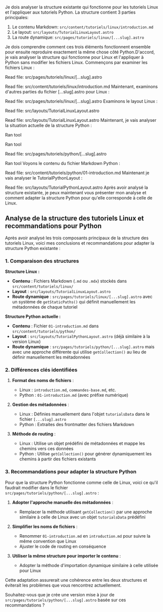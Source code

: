 <think>Je dois analyser la structure existante qui fonctionne pour les tutoriels Linux et l'appliquer aux tutoriels Python. La structure contient 3 parties principales:

1. Le contenu Markdown: `src/content/tutoriels/linux/introduction.md`
2. Le layout: `src/layouts/TutorialLinuxLayout.astro`
3. La route dynamique: `src/pages/tutoriels/linux/[...slug].astro`

Je dois comprendre comment ces trois éléments fonctionnent ensemble pour ensuite reproduire exactement la même chose côté Python.</think>D'accord, je vais analyser la structure qui fonctionne pour Linux et l'appliquer à Python sans modifier les fichiers Linux. Commençons par examiner les fichiers Linux :

Read file: src/pages/tutoriels/linux/[...slug].astro

Read file: src/content/tutoriels/linux/introduction.md
Maintenant, examinons d'autres parties du fichier [...slug].astro pour Linux :

Read file: src/pages/tutoriels/linux/[...slug].astro
Examinons le layout Linux :

Read file: src/layouts/TutorialLinuxLayout.astro

Read file: src/layouts/TutorialLinuxLayout.astro
Maintenant, je vais analyser la situation actuelle de la structure Python :

Ran tool

Ran tool

Read file: src/pages/tutoriels/python/[...slug].astro

Ran tool
Voyons le contenu du fichier Markdown Python :

Read file: src/content/tutoriels/python/01-introduction.md
Maintenant je vais analyser le TutorialPythonLayout :

Read file: src/layouts/TutorialPythonLayout.astro
Après avoir analysé la structure existante, je peux maintenant vous présenter mon analyse et comment adapter la structure Python pour qu'elle corresponde à celle de Linux.

## Analyse de la structure des tutoriels Linux et recommandations pour Python

Après avoir analysé les trois composants principaux de la structure des tutoriels Linux, voici mes conclusions et recommandations pour adapter la structure Python existante :

### 1. Comparaison des structures

**Structure Linux :**
- **Contenu** : Fichiers Markdown (`.md` ou `.mdx`) stockés dans `src/content/tutoriels/linux/`
- **Layout** : `src/layouts/TutorialLinuxLayout.astro`
- **Route dynamique** : `src/pages/tutoriels/linux/[...slug].astro` avec un système de `getStaticPaths()` qui définit manuellement les métadonnées de chaque tutoriel

**Structure Python actuelle :**
- **Contenu** : Fichier `01-introduction.md` dans `src/content/tutoriels/python/`
- **Layout** : `src/layouts/TutorialPythonLayout.astro` (déjà similaire à la version Linux)
- **Route dynamique** : `src/pages/tutoriels/python/[...slug].astro` mais avec une approche différente qui utilise `getCollection()` au lieu de définir manuellement les métadonnées

### 2. Différences clés identifiées

1. **Format des noms de fichiers** : 
   - Linux : `introduction.md`, `commandes-base.md`, etc.
   - Python : `01-introduction.md` (avec préfixe numérique)

2. **Gestion des métadonnées** :
   - Linux : Définies manuellement dans l'objet `tutorialsData` dans le fichier `[...slug].astro`
   - Python : Extraites des frontmatter des fichiers Markdown

3. **Méthode de routing** :
   - Linux : Utilise un objet prédéfini de métadonnées et mappe les chemins vers ces données
   - Python : Utilise `getCollection()` pour générer dynamiquement les chemins à partir des fichiers existants

### 3. Recommandations pour adapter la structure Python

Pour que la structure Python fonctionne comme celle de Linux, voici ce qu'il faudrait modifier dans le fichier `src/pages/tutoriels/python/[...slug].astro` :

1. **Adopter l'approche manuelle des métadonnées** :
   - Remplacer la méthode utilisant `getCollection()` par une approche similaire à celle de Linux avec un objet `tutorialsData` prédéfini

2. **Simplifier les noms de fichiers** :
   - Renommer `01-introduction.md` en `introduction.md` pour suivre la même convention que Linux
   - Ajuster le code de routing en conséquence

3. **Utiliser la même structure pour importer le contenu** :
   - Adopter la méthode d'importation dynamique similaire à celle utilisée pour Linux

Cette adaptation assurerait une cohérence entre les deux structures et éviterait les problèmes que vous rencontrez actuellement.

Souhaitez-vous que je crée une version mise à jour de `src/pages/tutoriels/python/[...slug].astro` basée sur ces recommandations ?
